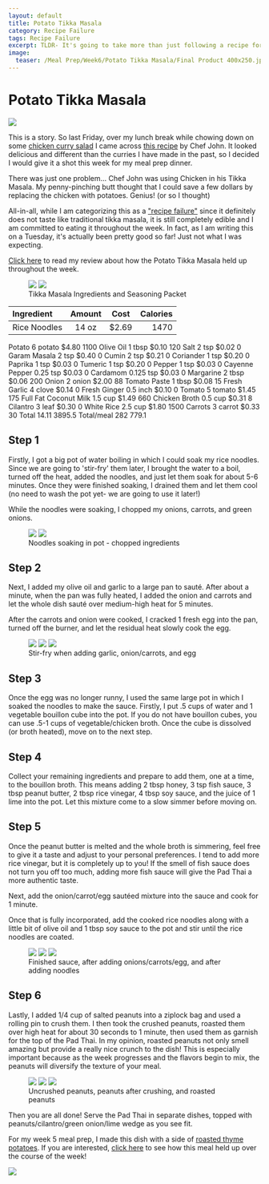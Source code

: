 ```yaml
---
layout: default
title: Potato Tikka Masala
category: Recipe Failure
tags: Recipe Failure
excerpt: TLDR- It's going to take more than just following a recipe for me to learn how to cook Indian food
image:
  teaser: /Meal Prep/Week6/Potato Tikka Masala/Final Product 400x250.jpg
---
```


# Potato Tikka Masala

<img src="{{ site.url }}/images/Meal Prep/Week6/Potato Tikka Masala/final product.jpg">

This is a story. So last Friday, over my lunch break while chowing down on some [chicken curry salad](http://underwriteyourlife.com/recipe/ChickenCurrySalad/) I came across [this recipe](http://allrecipes.com/recipe/239867/chef-johns-chicken-tikka-masala/) by Chef John. It looked delicious and different than the curries I have made in the past, so I decided I would give it a shot this week for my meal prep dinner. 

There was just one problem... Chef John was using Chicken in his Tikka Masala. My penny-pinching butt thought that I could save a few dollars by replacing the chicken with potatoes. Genius! (or so I thought)

All-in-all, while I am categorizing this as a ["recipe failure"](http://underwriteyourlife.com/recipesforfailure/) since it definitely does not taste like traditional tikka masala, it is still completely edible and I am committed to eating it throughout the week. In fact, as I am writing this on a Tuesday, it's actually been pretty good so far! Just not what I was expecting. 

[Click here](http://underwriteyourlife.com/comingsoon/) to read my review about how the Potato Tikka Masala held up throughout the week. 

<figure class="half">
  <img src="{{ site.url }}/images/Meal Prep/Week6/Potato Tikka Masala/ingredients.jpg">
  <img src="{{ site.url }}/images/Meal Prep/Week6/Potato Tikka Masala/tikka masala seasoning.jpg">
	<figcaption>Tikka Masala Ingredients and Seasoning Packet</figcaption>
</figure>

**Ingredient** | **Amount** | **Cost** |   **Calories**
|:------------- |:-------------:| :-----:|   -----:|
Rice Noodles	|	14	oz	|	 $2.69 	|	1470
Potato	6	potato	 $4.80 	1100
Olive Oil	1	tbsp	 $0.10 	120
Salt	2	tsp	 $0.02 	0
Garam Masala	2	tsp	 $0.40 	0
Cumin	2	tsp	 $0.21 	0
Coriander	1	tsp	 $0.20 	0
Paprika	1	tsp	 $0.03 	0
Tumeric	1	tsp	 $0.20 	0
Pepper	1	tsp	 $0.03 	0
Cayenne Pepper	0.25	tsp	 $0.03 	0
Cardamom	0.125	tsp	 $0.03 	0
Margarine	2	tbsp	 $0.06 	200
Onion	2	onion	 $2.00 	88
Tomato Paste	1	tbsp	 $0.08 	15
Fresh Garlic	4	clove	 $0.14 	0
Fresh Ginger	0.5	inch	 $0.10 	0
Tomato	5	tomato	 $1.45 	175
Full Fat Coconut Milk	1.5	cup	 $1.49 	660
Chicken Broth	0.5	cup	 $0.31 	8
Cilantro	3	leaf	 $0.30 	0
White Rice	2.5	cup	 $1.80 	1500
Carrots	3	carrot	 $0.33 	30
Total 14.11 3895.5
Total/meal 282 779.1


<h2> Step 1 </h2>

Firstly, I got a big pot of water boiling in which I could soak my rice noodles. Since we are going to 'stir-fry' them later, I brought the water to a boil, turned off the heat, added the noodles, and just let them soak for about 5-6 minutes. Once they were finished soaking, I drained them and let them cool (no need to wash the pot yet- we are going to use it later!) 

While the noodles were soaking, I chopped my onions, carrots, and green onions. 

<figure class="half">
  <img src="{{ site.url }}/images/Meal Prep/Week 5/PadThai/Soaking Noodles.jpg">
  <img src="{{ site.url }}/images/Meal Prep/Week 5/PadThai/Chopped Ingredients Rotated.jpg">
	<figcaption> Noodles soaking in pot - chopped ingredients </figcaption>
</figure>

<h2> Step 2 </h2>

Next, I added my olive oil and garlic to a large pan to sauté. After about a minute, when the pan was fully heated, I added the onion and carrots and let the whole dish sauté over medium-high heat for 5 minutes. 

After the carrots and onion were cooked, I cracked 1 fresh egg into the pan, turned off the burner, and let the residual heat slowly cook the egg. 

<figure class="third">
	<img src="{{ site.url }}/images/Meal Prep/Week 5/PadThai/Garlic Oil.jpg">
	<img src="{{ site.url }}/images/Meal Prep/Week 5/PadThai/Onion Carrots.jpg">
	<img src="{{ site.url }}/images/Meal Prep/Week 5/PadThai/Onion Carrots Add Egg.jpg">
	<figcaption> Stir-fry when adding garlic, onion/carrots, and egg </figcaption>
</figure>

<h2> Step 3 </h2>

Once the egg was no longer runny, I used the same large pot in which I soaked the noodles to make the sauce. Firstly, I put .5 cups of water and 1 vegetable bouillon cube into the pot. If you do not have bouillon cubes, you can use .5-1 cups of vegetable/chicken broth. Once the cube is dissolved (or broth heated), move on to the next step.

<h2> Step 4 </h2>

Collect your remaining ingredients and prepare to add them, one at a time, to the bouillon broth. This means adding 2 tbsp honey, 3 tsp fish sauce, 3 tbsp peanut butter, 2 tbsp rice vinegar, 4 tbsp soy sauce, and the juice of 1 lime into the pot. Let this mixture come to a slow simmer before moving on. 

<h2> Step 5 </h2>

Once the peanut butter is melted and the whole broth is simmering, feel free to give it a taste and adjust to your personal preferences. I tend to add more rice vinegar, but it is completely up to you! If the smell of fish sauce does not turn you off too much, adding more fish sauce will give the Pad Thai a more authentic taste.  

Next, add the onion/carrot/egg sautéed mixture into the sauce and cook for 1 minute.

Once that is fully incorporated, add the cooked rice noodles along with a little bit of olive oil and 1 tbsp soy sauce to the pot and stir until the rice noodles are coated. 

<figure class="third">
	<img src="{{ site.url }}/images/Meal Prep/Week 5/PadThai/First Half Sauce.jpg">
	<img src="{{ site.url }}/images/Meal Prep/Week 5/PadThai/Finished Pad Thai Sauce.jpg">
	<img src="{{ site.url }}/images/Meal Prep/Week 5/PadThai/Mixed Pad Thai.jpg">
	<figcaption> Finished sauce, after adding onions/carrots/egg, and after adding noodles </figcaption>
</figure>

<h2> Step 6 </h2>

Lastly, I added 1/4 cup of salted peanuts into a ziplock bag and used a rolling pin to crush them. I then took the crushed peanuts, roasted them over high heat for about 30 seconds to 1 minute, then used them as garnish for the top of the Pad Thai. In my opinion, roasted peanuts not only smell amazing but provide a really nice crunch to the dish! This is especially important because as the week progresses and the flavors begin to mix, the peanuts will diversify the texture of your meal. 

<figure class="third">
	<img src="{{ site.url }}/images/Meal Prep/Week 5/PadThai/Unhammered Peanuts.jpg">
	<img src="{{ site.url }}/images/Meal Prep/Week 5/PadThai/Hammered Peanuts.jpg">
	<img src="{{ site.url }}/images/Meal Prep/Week 5/PadThai/Roasting Peanuts Rotates.jpg">
	<figcaption> Uncrushed peanuts, peanuts after crushing, and roasted peanuts </figcaption>
</figure>

Then you are all done! Serve the Pad Thai in separate dishes, topped with peanuts/cilantro/green onion/lime wedge as you see fit.

For my week 5 meal prep, I made this dish with a side of [roasted thyme potatoes](http://underwriteyourlife.com/recipe/RoastedSeasonedPotatoes/). If you are interested, [click here](http://underwriteyourlife.com/meal%20prep/Week5Evaluation/) to see how this meal held up over the course of the week! 

<img src="{{ site.url }}/images/Meal Prep/Week 5/PadThai/Close Up Better.jpg">
